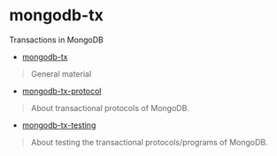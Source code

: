 # mongodb-tx
Transactions in MongoDB

- [mongodb-tx]()
> General material

- [mongodb-tx-protocol]()
> About transactional protocols of MongoDB.

- [mongodb-tx-testing]()
> About testing the transactional protocols/programs of MongoDB.